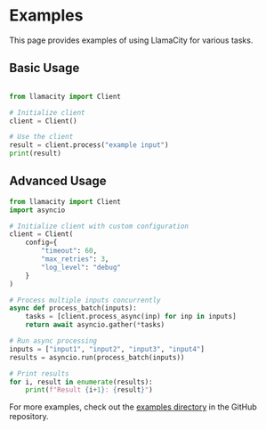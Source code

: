 # Examples

This page provides examples of using LlamaCity for various tasks.

## Basic Usage

```python

from llamacity import Client

# Initialize client
client = Client()

# Use the client
result = client.process("example input")
print(result)
```

## Advanced Usage

```python
from llamacity import Client
import asyncio

# Initialize client with custom configuration
client = Client(
    config={
        "timeout": 60,
        "max_retries": 3,
        "log_level": "debug"
    }
)

# Process multiple inputs concurrently
async def process_batch(inputs):
    tasks = [client.process_async(inp) for inp in inputs]
    return await asyncio.gather(*tasks)

# Run async processing
inputs = ["input1", "input2", "input3", "input4"]
results = asyncio.run(process_batch(inputs))

# Print results
for i, result in enumerate(results):
    print(f"Result {i+1}: {result}")
```

For more examples, check out the [examples directory](https://github.com/llamasearchai/llamacity/tree/main/examples) in the GitHub repository.
